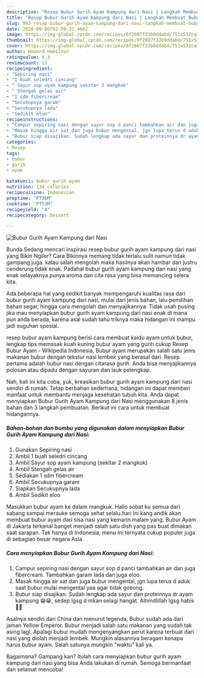 ```yaml
---
description: "Resep Bubur Gurih Ayam Kampung dari Nasi | Langkah Membuat Bubur Gurih Ayam Kampung dari Nasi Yang Enak Dan Mudah"
title: "Resep Bubur Gurih Ayam Kampung dari Nasi | Langkah Membuat Bubur Gurih Ayam Kampung dari Nasi Yang Enak Dan Mudah"
slug: 993-resep-bubur-gurih-ayam-kampung-dari-nasi-langkah-membuat-bubur-gurih-ayam-kampung-dari-nasi-yang-enak-dan-mudah
date: 2020-09-06T02:59:31.466Z
image: https://img-global.cpcdn.com/recipes/0f2807f33b0ddabd/751x532cq70/bubur-gurih-ayam-kampung-dari-nasi-foto-resep-utama.jpg
thumbnail: https://img-global.cpcdn.com/recipes/0f2807f33b0ddabd/751x532cq70/bubur-gurih-ayam-kampung-dari-nasi-foto-resep-utama.jpg
cover: https://img-global.cpcdn.com/recipes/0f2807f33b0ddabd/751x532cq70/bubur-gurih-ayam-kampung-dari-nasi-foto-resep-utama.jpg
author: Howard Hamilton
ratingvalue: 4.3
reviewcount: 13
recipeingredient:
- "Sepiring nasi"
- "1 buah seledri cincang"
- " Sayur sop ayam kampung sekitar 2 mangkok"
- " Stengah gelas air"
- "1 sdm fibercream"
- "Secukupnya garam"
- "Secukupnya lada"
- "Sedikit eloo"
recipeinstructions:
- "Campur sepiring nasi dengan sayur sop d panci tambahkan air dan juga fibercream. Tambahkan garam lada dan juga eloo."
- "Masak hingga air sat dan juga bubur mengental, jgn lupa terus d aduk saat bubur mulai mengental yaa agar tidak gosong."
- "Bubur siap disajikan. Sudah lengkap ada sayur dan proteinnya dr ayam kampung 😁😁, sedep lgsg d mkan selagi hangat. Alhmdlillah lgsg habis 🙏😊"
categories:
- Resep
tags:
- bubur
- gurih
- ayam

katakunci: bubur gurih ayam 
nutrition: 134 calories
recipecuisine: Indonesian
preptime: "PT36M"
cooktime: "PT53M"
recipeyield: "4"
recipecategory: Dessert

---
```



![Bubur Gurih Ayam Kampung dari Nasi](https://img-global.cpcdn.com/recipes/0f2807f33b0ddabd/751x532cq70/bubur-gurih-ayam-kampung-dari-nasi-foto-resep-utama.jpg)

Bunda Sedang mencari inspirasi resep bubur gurih ayam kampung dari nasi yang Bikin Ngiler? Cara Bikinnya memang tidak terlalu sulit namun tidak gampang juga. kalau salah mengolah maka hasilnya akan hambar dan justru cenderung tidak enak. Padahal bubur gurih ayam kampung dari nasi yang enak selayaknya punya aroma dan cita rasa yang bisa memancing selera kita.

Ada beberapa hal yang sedikit banyak mempengaruhi kualitas rasa dari bubur gurih ayam kampung dari nasi, mulai dari jenis bahan, lalu pemilihan bahan segar, hingga cara mengolah dan menyajikannya. Tidak usah pusing jika mau menyiapkan bubur gurih ayam kampung dari nasi enak di mana pun anda berada, karena asal sudah tahu triknya maka hidangan ini mampu jadi suguhan spesial.

resep bubur ayam kampung berisi cara membuat kaldu ayam untuk bubur, lengkap tips memasak kuah kuning bubur ayam yang gurih cukup Resep Bubur Ayam - Wikipedia Indonesia, Bubur ayam merupakan salah satu jenis makanan bubur dengan tekstur nasi lembek yang berasal dari. Resep pertama adalah bubur nasi dengan citarasa gurih. Anda bisa menyajikannya polosan atau dipadu dengan sayuran dan lauk pelengkap.


Nah, kali ini kita coba, yuk, kreasikan bubur gurih ayam kampung dari nasi sendiri di rumah. Tetap berbahan sederhana, hidangan ini dapat memberi manfaat untuk membantu menjaga kesehatan tubuh kita. Anda dapat menyiapkan Bubur Gurih Ayam Kampung dari Nasi menggunakan 8 jenis bahan dan 3 langkah pembuatan. Berikut ini cara untuk membuat hidangannya.

<!--inarticleads1-->

##### Bahan-bahan dan bumbu yang digunakan dalam menyiapkan Bubur Gurih Ayam Kampung dari Nasi:

1. Gunakan Sepiring nasi
1. Ambil 1 buah seledri cincang
1. Ambil  Sayur sop ayam kampung (sekitar 2 mangkok)
1. Ambil  Stengah gelas air
1. Sediakan 1 sdm fibercream
1. Ambil Secukupnya garam
1. Siapkan Secukupnya lada
1. Ambil Sedikit eloo


Masukkan bubur ayam ke dalam mangkuk. Hallo sobat ku semua dari sabang sampai merauke semoga sehat selalu.hari ini kang andik akan membuat bubur ayam dari sisa nasi yang kemarin malam yang. Bubur Ayam di Jakarta terkenal banget menjadi salah satu dish yang pas buat dimakan saat sarapan. Tak hanya di Indonesia, menu ini ternyata cukup populer juga di sebagian besar negara Asia. 

<!--inarticleads2-->

##### Cara menyiapkan Bubur Gurih Ayam Kampung dari Nasi:

1. Campur sepiring nasi dengan sayur sop d panci tambahkan air dan juga fibercream. Tambahkan garam lada dan juga eloo.
1. Masak hingga air sat dan juga bubur mengental, jgn lupa terus d aduk saat bubur mulai mengental yaa agar tidak gosong.
1. Bubur siap disajikan. Sudah lengkap ada sayur dan proteinnya dr ayam kampung 😁😁, sedep lgsg d mkan selagi hangat. Alhmdlillah lgsg habis 🙏😊


Asalnya sendiri dari China dan menurut legenda, Bubur sudah ada dari jaman Yellow Emperor. Bubur menjadi salah satu makanan yang sudah tak asing lagi. Apalagi bubur mudah mengenyangkan perut karena terbuat dari nasi yang diolah menjadi lembek. Mungkin alasannya beragam kenapa harus bubur ayam. Salah satunya mungkin &#34;waktu&#34; kali ya. 

Bagaimana? Gampang kan? Itulah cara menyiapkan bubur gurih ayam kampung dari nasi yang bisa Anda lakukan di rumah. Semoga bermanfaat dan selamat mencoba!
